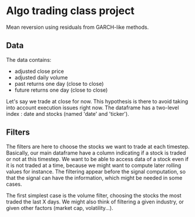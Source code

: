 # Algo trading class project

Mean reversion using residuals from GARCH-like methods.

## Data

The data contains:
- adjusted close price
- adjusted daily volume
- past returns one day (close to close)
- future returns one day (close to close)

Let's say we trade at close for now. This hypothesis is there to avoid taking into account execution issues right now.
The dataframe has a two-level index : date and stocks (named 'date' and 'ticker').


## Filters

The filters are here to choose the stocks we want to trade at each timestep. Basically, our main
dataframe have a column indicating if a stock is traded or not at this timestep. We want to be able
to access data of a stock even if it is not traded at a time, because we might want to compute
later rolling values for instance. The filtering appear before the signal computation, so that the
signal can have the information, which might be needed in some cases.

The first simplest case is the volume filter, choosing the stocks the most traded the last X days.
We might also think of filtering a given industry, or given other factors (market cap,
volatility...).
